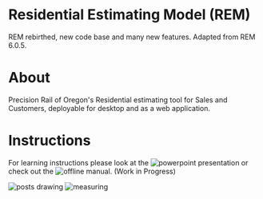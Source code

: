 # Residential Estimating Model (REM)
 REM rebirthed, new code base and many new features. Adapted from REM 6.0.5.
 
# About
  Precision Rail of Oregon's Residential estimating tool for Sales and Customers, deployable for desktop and as a web application.
 
# Instructions
 For learning instructions please look at the ![powerpoint presentation](https://docs.google.com/presentation/d/1H3FQqyMfsmW55c9ikw4mH-cURdd2B8Tp/edit?usp=sharing&ouid=112901054954916064774&rtpof=true&sd=true) 
 or check out the ![offline manual](https://drive.google.com/drive/folders/1uXLkxikcRBmiG2-vFTHEaDRnD7rYOJdk?usp=sharing). (Work in Progress)
 
 
 
 
 ![posts drawing](https://user-images.githubusercontent.com/70663174/130639958-7eaca331-ed15-4483-b431-2330cf840a65.JPG)
![measuring](https://user-images.githubusercontent.com/70663174/130639978-bc8a384a-b28c-4b5f-aee8-1a4f51bf6c86.JPG)

